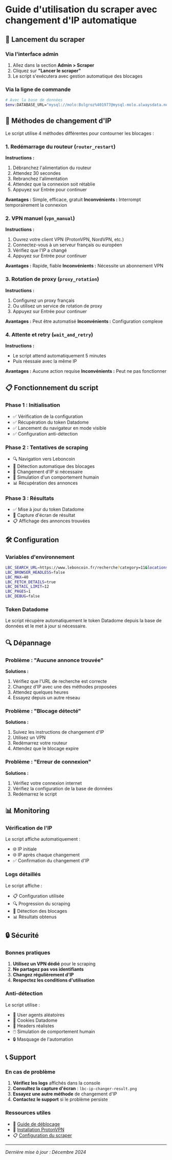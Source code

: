 # Guide d'utilisation du scraper avec changement d'IP automatique

## 🚀 Lancement du scraper

### Via l'interface admin
1. Allez dans la section **Admin > Scraper**
2. Cliquez sur **"Lancer le scraper"**
3. Le script s'exécutera avec gestion automatique des blocages

### Via la ligne de commande
```bash
# Avec la base de données
$env:DATABASE_URL="mysql://molo:Bulgroz%401977@mysql-molo.alwaysdata.net:3306/molo_dalon974"; node scripts/scrape-lbc-ip-changer.js
```

## 🔄 Méthodes de changement d'IP

Le script utilise 4 méthodes différentes pour contourner les blocages :

### 1. Redémarrage du routeur (`router_restart`)
**Instructions :**
1. Débranchez l'alimentation du routeur
2. Attendez 30 secondes
3. Rebranchez l'alimentation
4. Attendez que la connexion soit rétablie
5. Appuyez sur Entrée pour continuer

**Avantages :** Simple, efficace, gratuit
**Inconvénients :** Interrompt temporairement la connexion

### 2. VPN manuel (`vpn_manual`)
**Instructions :**
1. Ouvrez votre client VPN (ProtonVPN, NordVPN, etc.)
2. Connectez-vous à un serveur français ou européen
3. Vérifiez que l'IP a changé
4. Appuyez sur Entrée pour continuer

**Avantages :** Rapide, fiable
**Inconvénients :** Nécessite un abonnement VPN

### 3. Rotation de proxy (`proxy_rotation`)
**Instructions :**
1. Configurez un proxy français
2. Ou utilisez un service de rotation de proxy
3. Appuyez sur Entrée pour continuer

**Avantages :** Peut être automatisé
**Inconvénients :** Configuration complexe

### 4. Attente et retry (`wait_and_retry`)
**Instructions :**
- Le script attend automatiquement 5 minutes
- Puis réessaie avec la même IP

**Avantages :** Aucune action requise
**Inconvénients :** Peut ne pas fonctionner

## 📋 Fonctionnement du script

### Phase 1 : Initialisation
- ✅ Vérification de la configuration
- ✅ Récupération du token Datadome
- ✅ Lancement du navigateur en mode visible
- ✅ Configuration anti-détection

### Phase 2 : Tentatives de scraping
- 🔍 Navigation vers Leboncoin
- 🚨 Détection automatique des blocages
- 🔄 Changement d'IP si nécessaire
- 🤖 Simulation d'un comportement humain
- 📊 Récupération des annonces

### Phase 3 : Résultats
- ✅ Mise à jour du token Datadome
- 📸 Capture d'écran de résultat
- 📋 Affichage des annonces trouvées

## 🛠️ Configuration

### Variables d'environnement
```bash
LBC_SEARCH_URL=https://www.leboncoin.fr/recherche?category=11&locations=r_26
LBC_BROWSER_HEADLESS=false
LBC_MAX=40
LBC_FETCH_DETAILS=true
LBC_DETAIL_LIMIT=12
LBC_PAGES=1
LBC_DEBUG=false
```

### Token Datadome
Le script récupère automatiquement le token Datadome depuis la base de données et le met à jour si nécessaire.

## 🔍 Dépannage

### Problème : "Aucune annonce trouvée"
**Solutions :**
1. Vérifiez que l'URL de recherche est correcte
2. Changez d'IP avec une des méthodes proposées
3. Attendez quelques heures
4. Essayez depuis un autre réseau

### Problème : "Blocage détecté"
**Solutions :**
1. Suivez les instructions de changement d'IP
2. Utilisez un VPN
3. Redémarrez votre routeur
4. Attendez que le blocage expire

### Problème : "Erreur de connexion"
**Solutions :**
1. Vérifiez votre connexion internet
2. Vérifiez la configuration de la base de données
3. Redémarrez le script

## 📊 Monitoring

### Vérification de l'IP
Le script affiche automatiquement :
- 🌐 IP initiale
- 🌐 IP après chaque changement
- ✅ Confirmation du changement d'IP

### Logs détaillés
Le script affiche :
- 📋 Configuration utilisée
- 🔍 Progression du scraping
- 🚨 Détection des blocages
- 📊 Résultats obtenus

## 🔒 Sécurité

### Bonnes pratiques
1. **Utilisez un VPN dédié** pour le scraping
2. **Ne partagez pas vos identifiants**
3. **Changez régulièrement d'IP**
4. **Respectez les conditions d'utilisation**

### Anti-détection
Le script utilise :
- 🤖 User agents aléatoires
- 🍪 Cookies Datadome
- 📱 Headers réalistes
- 🖱️ Simulation de comportement humain
- 🔒 Masquage de l'automation

## 📞 Support

### En cas de problème
1. **Vérifiez les logs** affichés dans la console
2. **Consultez la capture d'écran** : `lbc-ip-changer-result.png`
3. **Essayez une autre méthode** de changement d'IP
4. **Contactez le support** si le problème persiste

### Ressources utiles
- 📖 [Guide de déblocage](scripts/deblocage-guide.md)
- 🔧 [Installation ProtonVPN](INSTALL_PROTONVPN.md)
- 📋 [Configuration du scraper](README.md)

---

*Dernière mise à jour : Décembre 2024*
